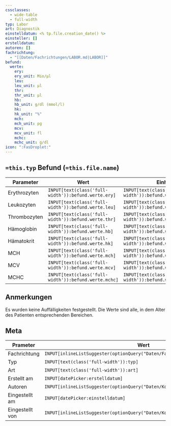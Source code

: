 ```yaml
---
cssclasses:
  - wide-table
  - full-width
typ: Labor
art: Diagnostik
einstelldatum: <% tp.file.creation_date() %>
einsteller: []
erstelldatum: 
autoren: []
fachrichtung:
  - "[[Daten/Fachrichtungen/LABOR.md|LABOR]]"
befund:
  werte:
    ery: 
    ery_unit: Mio/µl
    leu: 
    leu_unit: µl
    thr: 
    thr_unit: µl
    hb: 
    hb_unit: g/dl (mmol/l)
    hk: 
    hk_unit: "%"
    mch: 
    mch_unit: pg
    mcv: 
    mcv_unit: fl
    mchc: 
    mchc_unit: g/dl
icon: ":FasDroplet:"
---
```


## `=this.typ` Befund (`=this.file.name`)

| Parameter    | Wert                                                 | Einheit                                                   |
| ------------ | ---------------------------------------------------- | --------------------------------------------------------- |
| Erythrozyten | `INPUT[text(class('full-width')):befund.werte.ery]`  | `INPUT[text(class('full-width')):befund.werte.ery_unit]`  |
| Leukozyten   | `INPUT[text(class('full-width')):befund.werte.leu]`  | `INPUT[text(class('full-width')):befund.werte.leu_unit]`  |
| Thrombozyten | `INPUT[text(class('full-width')):befund.werte.thr]`  | `INPUT[text(class('full-width')):befund.werte.thr_unit]`  |
| Hämoglobin   | `INPUT[text(class('full-width')):befund.werte.hb]`   | `INPUT[text(class('full-width')):befund.werte.hb_unit]`   |
| Hämatokrit   | `INPUT[text(class('full-width')):befund.werte.hk]`   | `INPUT[text(class('full-width')):befund.werte.hk_unit]`   |
| MCH          | `INPUT[text(class('full-width')):befund.werte.mch]`  | `INPUT[text(class('full-width')):befund.werte.mch_unit]`  |
| MCV          | `INPUT[text(class('full-width')):befund.werte.mcv]`  | `INPUT[text(class('full-width')):befund.werte.mcv_unit]`  |
| MCHC         | `INPUT[text(class('full-width')):befund.werte.mchc]` | `INPUT[text(class('full-width')):befund.werte.mchc_unit]` |

## Anmerkungen
Es wurden keine Auffälligkeiten festgestellt.  Die Werte sind alle, in dem Alter des Patienten entsprechenden Bereichen.

## Meta

| Prameter        | Wert                                                                           |
| --------------- | ------------------------------------------------------------------------------ |
| Fachrichtung    | `INPUT[inlineListSuggester(optionQuery("Daten/Fachrichtungen")):fachrichtung]` | 
| Typ             | `INPUT[text(class('full-width')):typ]`                                         |
| Art             | `INPUT[text(class('full-width')):art]`                                         |
| Erstellt am     | `INPUT[datePicker:erstelldatum]`                                               |
| Autoren         | `INPUT[inlineListSuggester(optionQuery("Daten/Kontakte/Ärzte")):autoren]`      |
| Eingestellt am  | `INPUT[datePicker:einstelldatum]`                                              |
| Eingestellt von | `INPUT[inlineListSuggester(optionQuery("Daten/Kontakte")):einsteller]`         |
